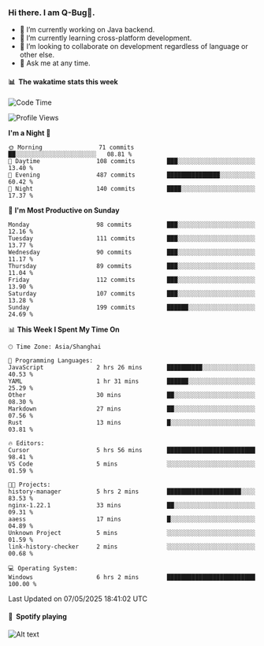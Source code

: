 ### Hi there. I am Q-Bug🐞.

- 🔭 I’m currently working on Java backend.
- 🌱 I’m currently learning cross-platform development.
- 👯 I’m looking to collaborate on development regardless of language or other else.
- 💬 Ask me at any time.

#### 📊 &nbsp;**The wakatime stats this week**  
<!--START_SECTION:waka-->
![Code Time](http://img.shields.io/badge/Code%20Time-321%20hrs%2054%20mins-blue)

![Profile Views](http://img.shields.io/badge/Profile%20Views-0-blue)

**I'm a Night 🦉** 

```text
🌞 Morning                71 commits          ██░░░░░░░░░░░░░░░░░░░░░░░   08.81 % 
🌆 Daytime                108 commits         ███░░░░░░░░░░░░░░░░░░░░░░   13.40 % 
🌃 Evening                487 commits         ███████████████░░░░░░░░░░   60.42 % 
🌙 Night                  140 commits         ████░░░░░░░░░░░░░░░░░░░░░   17.37 % 
```
📅 **I'm Most Productive on Sunday** 

```text
Monday                   98 commits          ███░░░░░░░░░░░░░░░░░░░░░░   12.16 % 
Tuesday                  111 commits         ███░░░░░░░░░░░░░░░░░░░░░░   13.77 % 
Wednesday                90 commits          ███░░░░░░░░░░░░░░░░░░░░░░   11.17 % 
Thursday                 89 commits          ███░░░░░░░░░░░░░░░░░░░░░░   11.04 % 
Friday                   112 commits         ███░░░░░░░░░░░░░░░░░░░░░░   13.90 % 
Saturday                 107 commits         ███░░░░░░░░░░░░░░░░░░░░░░   13.28 % 
Sunday                   199 commits         ██████░░░░░░░░░░░░░░░░░░░   24.69 % 
```


📊 **This Week I Spent My Time On** 

```text
🕑︎ Time Zone: Asia/Shanghai

💬 Programming Languages: 
JavaScript               2 hrs 26 mins       ██████████░░░░░░░░░░░░░░░   40.53 % 
YAML                     1 hr 31 mins        ██████░░░░░░░░░░░░░░░░░░░   25.29 % 
Other                    30 mins             ██░░░░░░░░░░░░░░░░░░░░░░░   08.30 % 
Markdown                 27 mins             ██░░░░░░░░░░░░░░░░░░░░░░░   07.56 % 
Rust                     13 mins             █░░░░░░░░░░░░░░░░░░░░░░░░   03.81 % 

🔥 Editors: 
Cursor                   5 hrs 56 mins       █████████████████████████   98.41 % 
VS Code                  5 mins              ░░░░░░░░░░░░░░░░░░░░░░░░░   01.59 % 

🐱‍💻 Projects: 
history-manager          5 hrs 2 mins        █████████████████████░░░░   83.53 % 
nginx-1.22.1             33 mins             ██░░░░░░░░░░░░░░░░░░░░░░░   09.31 % 
aaess                    17 mins             █░░░░░░░░░░░░░░░░░░░░░░░░   04.89 % 
Unknown Project          5 mins              ░░░░░░░░░░░░░░░░░░░░░░░░░   01.59 % 
link-history-checker     2 mins              ░░░░░░░░░░░░░░░░░░░░░░░░░   00.68 % 

💻 Operating System: 
Windows                  6 hrs 2 mins        █████████████████████████   100.00 % 
```


 Last Updated on 07/05/2025 18:41:02 UTC
<!--END_SECTION:waka-->

#### 🎵 &nbsp;**Spotify playing**  
![Alt text](https://spotify-recently-played-readme.vercel.app/api?user=e5y1o4x7kdt9kf2blu4wvmb4s&unique={true|1|on|yes})
